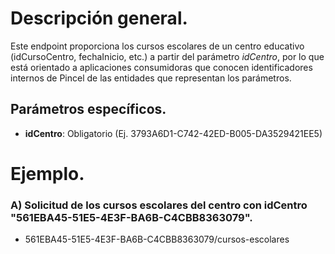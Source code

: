 # Descripción general.

Este endpoint proporciona los cursos escolares de un centro educativo (idCursoCentro, fechaInicio, etc.) a partir del parámetro *idCentro*, por lo que está orientado a aplicaciones consumidoras que conocen identificadores internos de Pincel de las entidades que representan los parámetros.

## Parámetros específicos.

* **idCentro**: Obligatorio (Ej. 3793A6D1-C742-42ED-B005-DA3529421EE5)

# Ejemplo.
### A) Solicitud de los cursos escolares del centro con idCentro "561EBA45-51E5-4E3F-BA6B-C4CBB8363079".
* 561EBA45-51E5-4E3F-BA6B-C4CBB8363079/cursos-escolares
